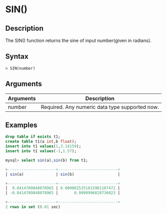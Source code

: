 # **SIN()**

## **Description**

The SIN() function returns the sine of input number(given in radians).

## **Syntax**

```
> SIN(number)
```

## **Arguments**

|  Arguments   | Description  |
|  ----  | ----  |
| number | Required. Any numeric data type supported now. |

## **Examples**

```sql
drop table if exists t1;
create table t1(a int,b float);
insert into t1 values(1,3.14159);
insert into t1 values(-1,1.57);

mysql> select sin(a),sin(b) from t1;

+---------------------+--------------------------+
| sin(a)              | sin(b)                   |

+---------------------+--------------------------+
|  0.8414709848078965 | 0.0000025351815901107472 |
| -0.8414709848078965 |       0.9999996829736023 |

+---------------------+--------------------------+
2 rows in set (0.01 sec)
```
